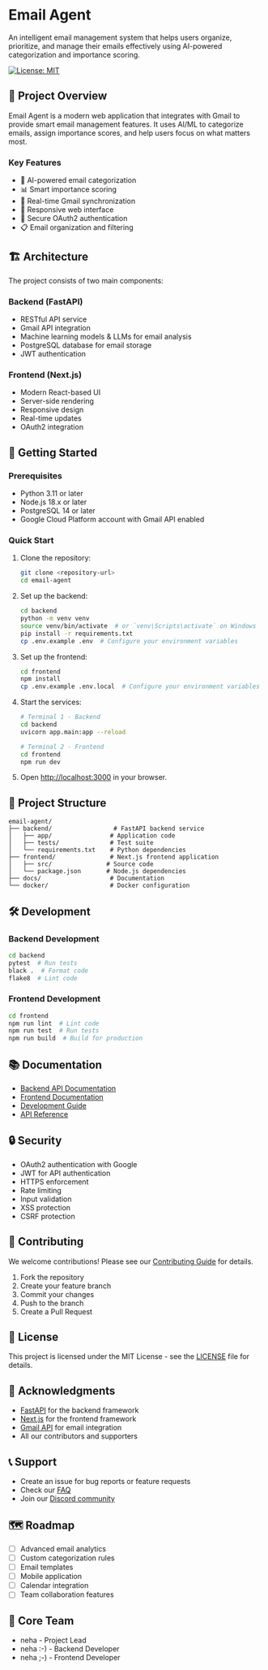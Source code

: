 # Email Agent

An intelligent email management system that helps users organize, prioritize, and manage their emails effectively using AI-powered categorization and importance scoring.

[![License: MIT](https://img.shields.io/badge/License-MIT-blue.svg)](https://opensource.org/licenses/MIT)

## 🎯 Project Overview

Email Agent is a modern web application that integrates with Gmail to provide smart email management features. It uses AI/ML to categorize emails, assign importance scores, and help users focus on what matters most.

### Key Features

- 🤖 AI-powered email categorization
- 📊 Smart importance scoring
- 🔄 Real-time Gmail synchronization
- 📱 Responsive web interface
- 🔐 Secure OAuth2 authentication
- 📋 Email organization and filtering

## 🏗 Architecture

The project consists of two main components:

### Backend (FastAPI)
- RESTful API service
- Gmail API integration
- Machine learning models & LLMs for email analysis
- PostgreSQL database for email storage
- JWT authentication

### Frontend (Next.js)
- Modern React-based UI
- Server-side rendering
- Responsive design
- Real-time updates
- OAuth2 integration

## 🚀 Getting Started

### Prerequisites

- Python 3.11 or later
- Node.js 18.x or later
- PostgreSQL 14 or later
- Google Cloud Platform account with Gmail API enabled

### Quick Start

1. Clone the repository:
   ```bash
   git clone <repository-url>
   cd email-agent
   ```

2. Set up the backend:
   ```bash
   cd backend
   python -m venv venv
   source venv/bin/activate  # or `venv\Scripts\activate` on Windows
   pip install -r requirements.txt
   cp .env.example .env  # Configure your environment variables
   ```

3. Set up the frontend:
   ```bash
   cd frontend
   npm install
   cp .env.example .env.local  # Configure your environment variables
   ```

4. Start the services:
   ```bash
   # Terminal 1 - Backend
   cd backend
   uvicorn app.main:app --reload

   # Terminal 2 - Frontend
   cd frontend
   npm run dev
   ```

5. Open [http://localhost:3000](http://localhost:3000) in your browser.

## 📁 Project Structure

```
email-agent/
├── backend/                 # FastAPI backend service
│   ├── app/                # Application code
│   ├── tests/              # Test suite
│   └── requirements.txt    # Python dependencies
├── frontend/               # Next.js frontend application
│   ├── src/               # Source code
│   └── package.json       # Node.js dependencies
├── docs/                   # Documentation
└── docker/                 # Docker configuration
```

## 🛠 Development

### Backend Development

```bash
cd backend
pytest  # Run tests
black .  # Format code
flake8  # Lint code
```

### Frontend Development

```bash
cd frontend
npm run lint  # Lint code
npm run test  # Run tests
npm run build  # Build for production
```

## 📚 Documentation

- [Backend API Documentation](backend/README.md)
- [Frontend Documentation](frontend/README.md)
- [Development Guide](docs/development.md)
- [API Reference](docs/api-reference.md)

## 🔒 Security

- OAuth2 authentication with Google
- JWT for API authentication
- HTTPS enforcement
- Rate limiting
- Input validation
- XSS protection
- CSRF protection

## 🤝 Contributing

We welcome contributions! Please see our [Contributing Guide](CONTRIBUTING.md) for details.

1. Fork the repository
2. Create your feature branch
3. Commit your changes
4. Push to the branch
5. Create a Pull Request

## 📄 License

This project is licensed under the MIT License - see the [LICENSE](LICENSE) file for details.

## 🙏 Acknowledgments

- [FastAPI](https://fastapi.tiangolo.com/) for the backend framework
- [Next.js](https://nextjs.org/) for the frontend framework
- [Gmail API](https://developers.google.com/gmail/api) for email integration
- All our contributors and supporters

## 📞 Support

- Create an issue for bug reports or feature requests
- Check our [FAQ](docs/faq.md)
- Join our [Discord community](https://discord.gg/your-server)

## 🗺 Roadmap

- [ ] Advanced email analytics
- [ ] Custom categorization rules
- [ ] Email templates
- [ ] Mobile application
- [ ] Calendar integration
- [ ] Team collaboration features

## 🌟 Core Team

- neha - Project Lead
- neha :-) - Backend Developer
- neha ;-) - Frontend Developer